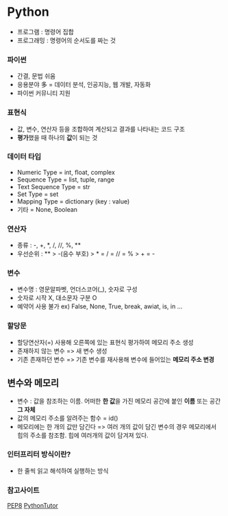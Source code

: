 # Python
- 프로그램 : 명령어 집합
- 프로그래밍 : 명령어의 순서도를 짜는 것

### 파이썬
- 간결, 문법 쉬움
- 응용분야 多 = 데이터 분석, 인공지능, 웹 개발, 자동화
- 파이썬 커뮤니티 지원

### 표현식
- 값, 변수, 연산자 등을 조합하여 계산되고 결과를 나타내는 코드 구조
- **평가**했을 때 하나의 **값**이 되는 것

### 데이터 타입
- Numeric Type = int, float, complex
- Sequence Type = list, tuple, range
- Text Sequence Type = str
- Set Type = set
- Mapping Type = dictionary (key : value)
- 기타 = None, Boolean


### 연산자
- 종류 : -, +, *, /, //, %, **
- 우선순위 : ** > -(음수 부호) > * = / = // = % > + = -


### 변수
- 변수명 : 영문알파벳, 언더스코어(_), 숫자로 구성
- 숫자로 시작 X, 대소문자 구분 O
- 예약어 사용 불가 ex) False, None, True, break, awiat, is, in ...

### 할당문
- 할당연산자(=) 사용해 오른쪽에 있는 표현식 평가하여 메모리 주소 생성
- 존재하지 않는 변수 => 새 변수 생성
- 기존 존재하던 변수 => 기존 변수를 재사용해 변수에 들어있는 **메모리 주소 변경**

## 변수와 메모리
- 변수 : 값을 참조하는 이름. 어떠한 **한 값**을 가진 메모리 공간에 붙인 **이름** 또는 공간 **그 자체**
- 값의 메모리 주소를 알려주는 함수 = id()
- 메모리에는 한 개의 값만 담긴다 => 여러 개의 값이 담긴 변수의 경우 메모리에서 힙의 주소를 참조함. 힙에 여러개의 값이 담겨져 있다.

### 인터프리터 방식이란?
- 한 줄씩 읽고 해석하여 실행하는 방식

### 참고사이트
[PEP8](https://peps.python.org/pep-0008/)
[PythonTutor](https://pythontutor.com/)